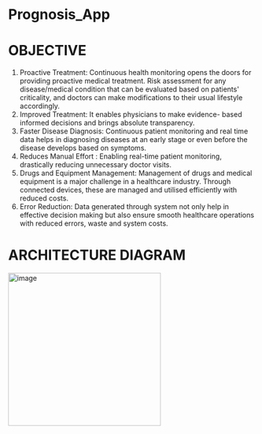 # Prognosis_App

# OBJECTIVE

1. Proactive Treatment: Continuous health monitoring opens the doors for providing proactive medical treatment. Risk assessment for any disease/medical condition that can be evaluated based on patients' criticality, and doctors can make modifications to their usual lifestyle accordingly.
2. Improved Treatment: It enables physicians to make evidence- based informed decisions and brings absolute transparency.
3. Faster Disease Diagnosis: Continuous patient monitoring and real time data helps in diagnosing diseases at an early stage or even before the disease develops based on symptoms.
4. Reduces Manual Effort : Enabling real-time patient monitoring, drastically reducing unnecessary doctor visits.
5. Drugs and Equipment Management: Management of drugs and medical equipment is a major challenge in a healthcare industry. Through connected devices, these are managed and utilised efficiently with reduced costs.
6. Error Reduction: Data generated through system not only help in effective decision making but also ensure smooth healthcare operations with reduced errors, waste and system costs.

# ARCHITECTURE DIAGRAM

<img width="310" alt="image" src="https://i.postimg.cc/hjFhwdKj/conceptual-Model-Wh-BG.png">
